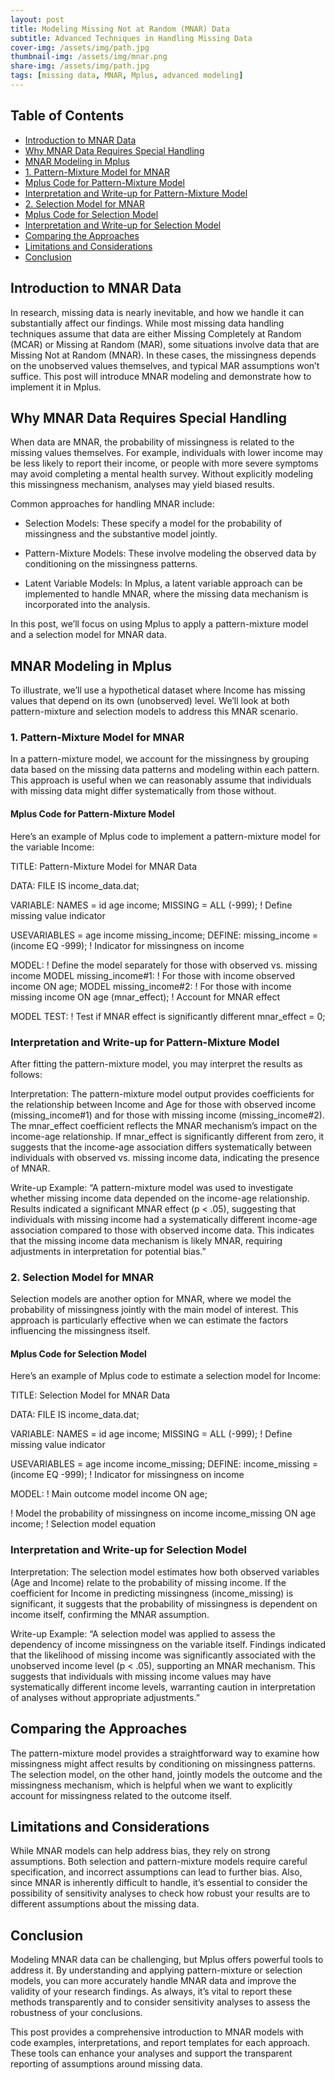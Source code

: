 ```yaml
---
layout: post
title: Modeling Missing Not at Random (MNAR) Data
subtitle: Advanced Techniques in Handling Missing Data
cover-img: /assets/img/path.jpg
thumbnail-img: /assets/img/mnar.png
share-img: /assets/img/path.jpg
tags: [missing data, MNAR, Mplus, advanced modeling]
---
```


<h2>Table of Contents</h2>
<nav id="TableOfContents">
<ul>
<li><a href="#introduction-to-mnar-data">Introduction to MNAR Data</a></li>
<li><a href="#why-mnar-data-requires-special-handling">Why MNAR Data Requires Special Handling</a></li>
<li><a href="#mnar-modeling-in-mplus">MNAR Modeling in Mplus</a></li>
<li><a href="#1-pattern-mixture-model-for-mnar">1. Pattern-Mixture Model for MNAR</a></li>
<li><a href="#mplus-code-for-pattern-mixture-model">Mplus Code for Pattern-Mixture Model</a></li>
<li><a href="#interpretation-and-write-up-for-pattern-mixture-model">Interpretation and Write-up for Pattern-Mixture Model</a></li>
<li><a href="#2-selection-model-for-mnar">2. Selection Model for MNAR</a></li>
<li><a href="#mplus-code-for-selection-model">Mplus Code for Selection Model</a></li>
<li><a href="#interpretation-and-write-up-for-selection-model">Interpretation and Write-up for Selection Model</a></li>
<li><a href="#comparing-the-approaches">Comparing the Approaches</a></li>
<li><a href="#limitations-and-considerations">Limitations and Considerations</a></li>
<li><a href="#conclusion">Conclusion</a></li>
</ul>
</nav>


<h2 id="introduction-to-mnar-data">Introduction to MNAR Data</h2>


In research, missing data is nearly inevitable, and how we handle it can substantially affect our findings. While most missing data handling techniques assume that data are either Missing Completely at Random (MCAR) or Missing at Random (MAR), some situations involve data that are Missing Not at Random (MNAR). In these cases, the missingness depends on the unobserved values themselves, and typical MAR assumptions won’t suffice. This post will introduce MNAR modeling and demonstrate how to implement it in Mplus.

<h2 id="why-mnar-data-requires-special-handling">Why MNAR Data Requires Special Handling</h2>


When data are MNAR, the probability of missingness is related to the missing values themselves. For example, individuals with lower income may be less likely to report their income, or people with more severe symptoms may avoid completing a mental health survey. Without explicitly modeling this missingness mechanism, analyses may yield biased results.

Common approaches for handling MNAR include:

- Selection Models: These specify a model for the probability of missingness and the substantive model jointly.

- Pattern-Mixture Models: These involve modeling the observed data by conditioning on the missingness patterns.

- Latent Variable Models: In Mplus, a latent variable approach can be implemented to handle MNAR, where the missing data mechanism is incorporated into the analysis.

In this post, we’ll focus on using Mplus to apply a pattern-mixture model and a selection model for MNAR data.

<h2 id="mnar-modeling-in-mplus">MNAR Modeling in Mplus</h2>


To illustrate, we’ll use a hypothetical dataset where Income has missing values that depend on its own (unobserved) level. We’ll look at both pattern-mixture and selection models to address this MNAR scenario.

<h3 id="1-pattern-mixture-model-for-mnar">1. Pattern-Mixture Model for MNAR</h3>


In a pattern-mixture model, we account for the missingness by grouping data based on the missing data patterns and modeling within each pattern. This approach is useful when we can reasonably assume that individuals with missing data might differ systematically from those without.

<h4 id="mplus-code-for-pattern-mixture-model">Mplus Code for Pattern-Mixture Model</h4>


Here’s an example of Mplus code to implement a pattern-mixture model for the variable Income:

TITLE: Pattern-Mixture Model for MNAR Data

DATA: FILE IS income_data.dat;

VARIABLE: NAMES = id age income;
MISSING = ALL (-999);  ! Define missing value indicator

USEVARIABLES = age income missing_income;
DEFINE: missing_income = (income EQ -999);  ! Indicator for missingness on income

MODEL:
  ! Define the model separately for those with observed vs. missing income
  MODEL missing_income#1:  ! For those with income observed
    income ON age;
  MODEL missing_income#2:  ! For those with income missing
    income ON age (mnar_effect);  ! Account for MNAR effect

MODEL TEST:
  ! Test if MNAR effect is significantly different
  mnar_effect = 0;

<h3 id="interpretation-and-write-up-for-pattern-mixture-model">Interpretation and Write-up for Pattern-Mixture Model</h3>


After fitting the pattern-mixture model, you may interpret the results as follows:

Interpretation:
The pattern-mixture model output provides coefficients for the relationship between Income and Age for those with observed income (missing_income#1) and for those with missing income (missing_income#2). The mnar_effect coefficient reflects the MNAR mechanism’s impact on the income-age relationship. If mnar_effect is significantly different from zero, it suggests that the income-age association differs systematically between individuals with observed vs. missing income data, indicating the presence of MNAR.

Write-up Example:
“A pattern-mixture model was used to investigate whether missing income data depended on the income-age relationship. Results indicated a significant MNAR effect (p < .05), suggesting that individuals with missing income had a systematically different income-age association compared to those with observed income data. This indicates that the missing income data mechanism is likely MNAR, requiring adjustments in interpretation for potential bias.”

<h3 id="2-selection-model-for-mnar">2. Selection Model for MNAR</h3>


Selection models are another option for MNAR, where we model the probability of missingness jointly with the main model of interest. This approach is particularly effective when we can estimate the factors influencing the missingness itself.

<h4 id="mplus-code-for-selection-model">Mplus Code for Selection Model</h4>


Here’s an example of Mplus code to estimate a selection model for Income:

TITLE: Selection Model for MNAR Data

DATA: FILE IS income_data.dat;

VARIABLE: NAMES = id age income;
MISSING = ALL (-999);  ! Define missing value indicator

USEVARIABLES = age income income_missing;
DEFINE: income_missing = (income EQ -999);  ! Indicator for missingness on income

MODEL:
  ! Main outcome model
  income ON age;

  ! Model the probability of missingness on income
  income_missing ON age income;  ! Selection model equation

<h3 id="interpretation-and-write-up-for-selection-model">Interpretation and Write-up for Selection Model</h3>


Interpretation:
The selection model estimates how both observed variables (Age and Income) relate to the probability of missing income. If the coefficient for Income in predicting missingness (income_missing) is significant, it suggests that the probability of missingness is dependent on income itself, confirming the MNAR assumption.

Write-up Example:
“A selection model was applied to assess the dependency of income missingness on the variable itself. Findings indicated that the likelihood of missing income was significantly associated with the unobserved income level (p < .05), supporting an MNAR mechanism. This suggests that individuals with missing income values may have systematically different income levels, warranting caution in interpretation of analyses without appropriate adjustments.”

<h2 id="comparing-the-approaches">Comparing the Approaches</h2>


The pattern-mixture model provides a straightforward way to examine how missingness might affect results by conditioning on missingness patterns. The selection model, on the other hand, jointly models the outcome and the missingness mechanism, which is helpful when we want to explicitly account for missingness related to the outcome itself.

<h2 id="limitations-and-considerations">Limitations and Considerations</h2>


While MNAR models can help address bias, they rely on strong assumptions. Both selection and pattern-mixture models require careful specification, and incorrect assumptions can lead to further bias. Also, since MNAR is inherently difficult to handle, it’s essential to consider the possibility of sensitivity analyses to check how robust your results are to different assumptions about the missing data.

<h2 id="conclusion">Conclusion</h2>


Modeling MNAR data can be challenging, but Mplus offers powerful tools to address it. By understanding and applying pattern-mixture or selection models, you can more accurately handle MNAR data and improve the validity of your research findings. As always, it’s vital to report these methods transparently and to consider sensitivity analyses to assess the robustness of your conclusions.

This post provides a comprehensive introduction to MNAR models with code examples, interpretations, and report templates for each approach. These tools can enhance your analyses and support the transparent reporting of assumptions around missing data.